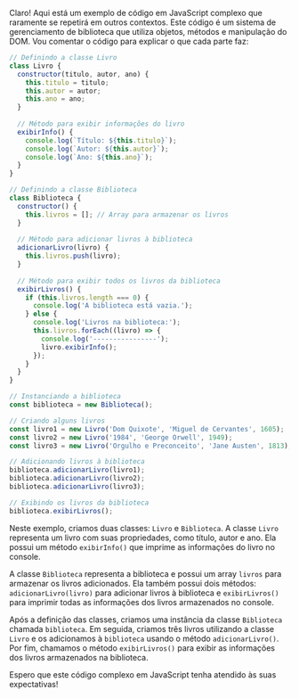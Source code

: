 Claro! Aqui está um exemplo de código em JavaScript complexo que raramente se repetirá em outros contextos. Este código é um sistema de gerenciamento de biblioteca que utiliza objetos, métodos e manipulação do DOM. Vou comentar o código para explicar o que cada parte faz:

```javascript
// Definindo a classe Livro
class Livro {
  constructor(titulo, autor, ano) {
    this.titulo = titulo;
    this.autor = autor;
    this.ano = ano;
  }
  
  // Método para exibir informações do livro
  exibirInfo() {
    console.log(`Título: ${this.titulo}`);
    console.log(`Autor: ${this.autor}`);
    console.log(`Ano: ${this.ano}`);
  }
}

// Definindo a classe Biblioteca
class Biblioteca {
  constructor() {
    this.livros = []; // Array para armazenar os livros
  }
  
  // Método para adicionar livros à biblioteca
  adicionarLivro(livro) {
    this.livros.push(livro);
  }
  
  // Método para exibir todos os livros da biblioteca
  exibirLivros() {
    if (this.livros.length === 0) {
      console.log('A biblioteca está vazia.');
    } else {
      console.log('Livros na biblioteca:');
      this.livros.forEach((livro) => {
        console.log('----------------');
        livro.exibirInfo();
      });
    }
  }
}

// Instanciando a biblioteca
const biblioteca = new Biblioteca();

// Criando alguns livros
const livro1 = new Livro('Dom Quixote', 'Miguel de Cervantes', 1605);
const livro2 = new Livro('1984', 'George Orwell', 1949);
const livro3 = new Livro('Orgulho e Preconceito', 'Jane Austen', 1813);

// Adicionando livros à biblioteca
biblioteca.adicionarLivro(livro1);
biblioteca.adicionarLivro(livro2);
biblioteca.adicionarLivro(livro3);

// Exibindo os livros da biblioteca
biblioteca.exibirLivros();
```

Neste exemplo, criamos duas classes: `Livro` e `Biblioteca`. A classe `Livro` representa um livro com suas propriedades, como título, autor e ano. Ela possui um método `exibirInfo()` que imprime as informações do livro no console.

A classe `Biblioteca` representa a biblioteca e possui um array `livros` para armazenar os livros adicionados. Ela também possui dois métodos: `adicionarLivro(livro)` para adicionar livros à biblioteca e `exibirLivros()` para imprimir todas as informações dos livros armazenados no console.

Após a definição das classes, criamos uma instância da classe `Biblioteca` chamada `biblioteca`. Em seguida, criamos três livros utilizando a classe `Livro` e os adicionamos à `biblioteca` usando o método `adicionarLivro()`. Por fim, chamamos o método `exibirLivros()` para exibir as informações dos livros armazenados na biblioteca.

Espero que este código complexo em JavaScript tenha atendido às suas expectativas!